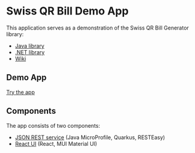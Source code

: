 # Swiss QR Bill Demo App

This application serves as a demonstration of the Swiss QR Bill Generator library:

- [Java library](https://github.com/manuelbl/SwissQRBill)
- [.NET library](https://github.com/manuelbl/SwissQRBill.NET)
- [Wiki](https://github.com/manuelbl/SwissQRBill/wiki)


## Demo App

[Try the app](https://www.codecrete.net/qrbill)


## Components

The app consists of two components:

- [JSON REST service](service) (Java MicroProfile, Quarkus, RESTEasy)
- [React UI](ui) (React, MUI Material UI)
